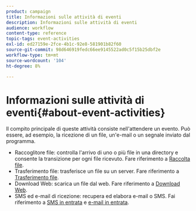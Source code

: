 ```yaml
---
product: campaign
title: Informazioni sulle attività di eventi
description: Informazioni sulle attività di eventi
audience: workflow
content-type: reference
topic-tags: event-activities
exl-id: ed27159e-2fce-4b1c-92e8-581901b82f60
source-git-commit: 98d646919fedc66ee9145522ad0c5f15b25dbf2e
workflow-type: tm+mt
source-wordcount: '104'
ht-degree: 8%

---
```


# Informazioni sulle attività di eventi{#about-event-activities}

Il compito principale di queste attività consiste nell&#39;attendere un evento. Può essere, ad esempio, la ricezione di un file, un&#39;e-mail o un segnale inviato dal programma.

* Raccoglitore file: controlla l&#39;arrivo di uno o più file in una directory e consente la transizione per ogni file ricevuto. Fare riferimento a [Raccolta file](../../workflow/using/file-collector.md).
* Trasferimento file: trasferisce un file su un server. Fare riferimento a [Trasferimento file](../../workflow/using/file-transfer.md).
* Download Web: scarica un file dal web. Fare riferimento a [Download Web](../../workflow/using/web-download.md).
* SMS ed e-mail di ricezione: recupera ed elabora e-mail o SMS. Fai riferimento a [SMS in entrata](../../workflow/using/inbound-sms.md) e [e-mail in entrata](../../workflow/using/inbound-emails.md).
